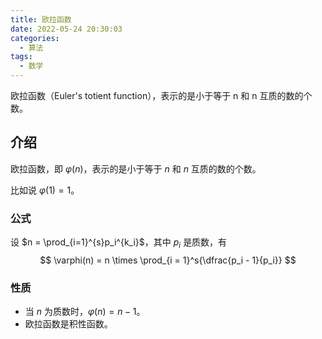 ```yaml
---
title: 欧拉函数
date: 2022-05-24 20:30:03
categories:
  - 算法
tags:
  - 数学
---
```

欧拉函数（Euler's totient function），表示的是小于等于 n 和 n 互质的数的个数。
<!-- more -->
## 介绍

欧拉函数，即 $\varphi(n)$，表示的是小于等于 $n$ 和 $n$ 互质的数的个数。

比如说 $\varphi(1)=1$。

### 公式

设 $n = \prod_{i=1}^{s}p_i^{k_i}$，其中 $p_i$ 是质数，有
$$
\varphi(n) = n \times \prod_{i = 1}^s{\dfrac{p_i - 1}{p_i}}
$$

### 性质

* 当 $n$ 为质数时，$\varphi(n)=n-1$。
* 欧拉函数是积性函数。
